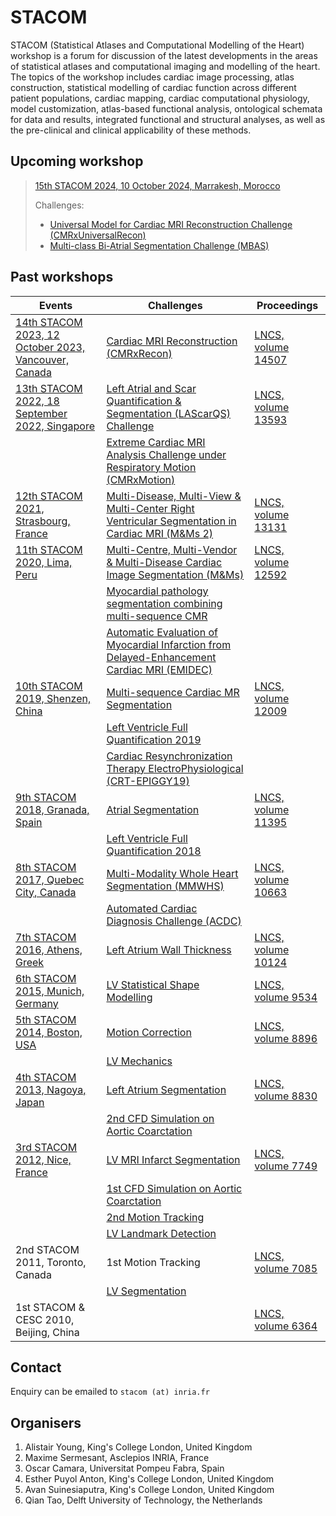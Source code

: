 # STACOM

STACOM (Statistical Atlases and Computational Modelling of the Heart) workshop is a forum for discussion of the latest developments in the areas of statistical atlases and computational imaging and modelling of the heart. The topics of the workshop includes cardiac image processing, atlas construction, statistical modelling of cardiac function across different patient populations, cardiac mapping, cardiac computational physiology, model customization, atlas-based functional analysis, ontological schemata for data and results, integrated functional and structural analyses, as well as the pre-clinical and clinical applicability of these methods.

## Upcoming workshop

> [15th STACOM 2024, 10 October 2024, Marrakesh, Morocco](https://stacom.github.io/stacom2024/)
> 
> Challenges:
> * [Universal Model for Cardiac MRI Reconstruction Challenge (CMRxUniversalRecon)](https://cmrxrecon.github.io/Home.html)
> * [Multi-class Bi-Atrial Segmentation Challenge (MBAS)](https://codalab.lisn.upsaclay.fr/competitions/18516)


## Past workshops

| Events      | Challenges  | Proceedings |
| ---------- | ----------- | ----------- |
| [14th STACOM 2023, 12 October 2023, Vancouver, Canada](https://stacom.github.io/stacom2023/) | [Cardiac MRI Reconstruction (CMRxRecon)](https://cmrxrecon.github.io/) | [LNCS, volume 14507](https://doi.org/10.1007/978-3-031-52448-6)
| [13th STACOM 2022, 18 September 2022, Singapore](https://stacom.github.io/stacom2022/) | [Left Atrial and Scar Quantification & Segmentation (LAScarQS) Challenge](https://zmiclab.github.io/projects/lascarqs22/) | [LNCS, volume 13593](https://doi.org/10.1007/978-3-031-23443-9) |
| | [Extreme Cardiac MRI Analysis Challenge under Respiratory Motion (CMRxMotion)](http://cmr.miccai.cloud/) |
| [12th STACOM 2021, Strasbourg, France](https://stacom.github.io/stacom2021/)  | [Multi-Disease, Multi-View & Multi-Center Right Ventricular Segmentation in Cardiac MRI (M&Ms 2)](https://www.ub.edu/mnms-2/) | [LNCS, volume 13131](https://link.springer.com/book/10.1007/978-3-030-93722-5) |
| [11th STACOM 2020, Lima, Peru](https://stacom.github.io/stacom2020/)  | [Multi-Centre, Multi-Vendor & Multi-Disease Cardiac Image Segmentation (M&Ms)](https://www.ub.edu/mnms/) | [LNCS, volume 12592](https://link.springer.com/book/10.1007/978-3-030-68107-4) |
|  | [Myocardial pathology segmentation combining multi-sequence CMR](http://www.sdspeople.fudan.edu.cn/zhuangxiahai/0/MyoPS20/) |  |
|  | [Automatic Evaluation of Myocardial Infarction from Delayed-Enhancement Cardiac MRI (EMIDEC)](http://emidec.com/) |  |
| [10th STACOM 2019, Shenzen, China](https://stacom.github.io/stacom2019/)  | [Multi-sequence Cardiac MR Segmentation](https://zmiclab.github.io/zxh/0/mscmrseg19/) | [LNCS, volume 12009](https://link.springer.com/book/10.1007/978-3-030-39074-7) |
|  | [Left Ventricle Full Quantification 2019](https://lvquan19.github.io/) |  |
|  | [Cardiac Resynchronization Therapy ElectroPhysiological (CRT-EPIGGY19)](http://crt-epiggy19.surge.sh/) |  |
| [9th STACOM 2018, Granada, Spain](https://stacom.github.io/stacom2018/)  | [Atrial Segmentation](https://www.cardiacatlas.org/atriaseg2018-challenge/) | [LNCS, volume 11395](https://link.springer.com/book/10.1007/978-3-030-12029-0) |
|  | [Left Ventricle Full Quantification 2018](https://lvquan18.github.io/) |  |
| [8th STACOM 2017, Quebec City, Canada](https://stacom.github.io/stacom2017/)  | [Multi-Modality Whole Heart Segmentation (MMWHS)](http://www.sdspeople.fudan.edu.cn/zhuangxiahai/0/mmwhs/) | [LNCS, volume 10663](http://dx.doi.org/10.1007/978-3-319-75541-0) |
|  | [Automated Cardiac Diagnosis Challenge (ACDC)](https://www.creatis.insa-lyon.fr/Challenge/acdc/) |  |
| [7th STACOM 2016, Athens, Greek](http://stacom2016.cardiacatlas.org/)  | [Left Atrium Wall Thickness](http://www.doc.ic.ac.uk/~rkarim/la_lv_framework/wall/index.html) | [LNCS, volume 10124](https://link.springer.com/book/10.1007/978-3-319-52718-5) |
| [6th STACOM 2015, Munich, Germany](http://stacom.cardiacatlas.org/stacom2015/capwebprd01.its.auckland.ac.nz/web/stacom2015.html)  | [LV Statistical Shape Modelling](http://www.cardiacatlas.org/?p=412) | [LNCS, volume 9534](https://link.springer.com/book/10.1007/978-3-319-28712-6) |
| [5th STACOM 2014, Boston, USA](http://stacom.cardiacatlas.org/stacom2014)  | [Motion Correction](http://www.cardiacatlas.org/challenges/moco-perfusion-challenge/) | [LNCS, volume 8896](https://link.springer.com/book/10.1007/978-3-319-14678-2) |
|  | [LV Mechanics](http://stacom.cardiacatlas.org/stacom2014/capwebprd01.its.auckland.ac.nz/web/stacom2014/lv-mechanics-challenge.html) |  |
| [4th STACOM 2013, Nagoya, Japan](http://stacom.cardiacatlas.org/stacom2013)  | [Left Atrium Segmentation](https://github.com/catactg/lasc) | [LNCS, volume 8830](https://link.springer.com/book/10.1007/978-3-642-54268-8) |
|  | [2nd CFD Simulation on Aortic Coarctation](http://www.vascularmodel.org/miccai2013) |  |
| [3rd STACOM 2012, Nice, France](http://www.physense.org/stacom2012/)  | [LV MRI Infarct Segmentation](https://www.doc.ic.ac.uk/~rkarim/la_lv_framework/lv_infarct/index.html) | [LNCS, volume 7749](https://link.springer.com/book/10.1007/978-3-642-36961-2) |
|  | [1st CFD Simulation on Aortic Coarctation](http://www.vascularmodel.org/miccai2012/) |  |
|  | [2nd Motion Tracking](http://www.physense.org/stacom2012/index.php?option=com_content&view=article&id=42&Itemid=22) |  |
|  | [LV Landmark Detection](https://www.cardiacatlas.org/lv-landmark-detection-challenge/) |  |
| 2nd STACOM 2011, Toronto, Canada  | 1st Motion Tracking | [LNCS, volume 7085](https://link.springer.com/book/10.1007/978-3-642-28326-0) |
| | [LV Segmentation](https://www.cardiacatlas.org/lv-segmentation-challenge/) | |
| 1st STACOM & CESC 2010, Beijing, China |  | [LNCS, volume 6364](https://link.springer.com/book/10.1007/978-3-642-15835-3) |

## Contact

Enquiry can be emailed to `stacom (at) inria.fr`

## Organisers

1. Alistair Young, King's College London, United Kingdom
2. Maxime Sermesant, Asclepios INRIA, France
3. Oscar Camara, Universitat Pompeu Fabra, Spain
4. Esther Puyol Anton, King's College London, United Kingdom
5. Avan Suinesiaputra, King's College London, United Kingdom
6. Qian Tao, Delft University of Technology, the Netherlands
